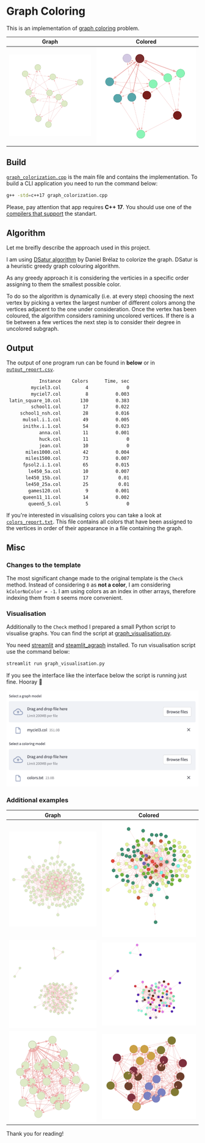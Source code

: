 # Graph Coloring

This is an implementation of [graph coloring](https://en.wikipedia.org/wiki/Graph_coloring) problem.

| Graph | Colored |
| ----- | ------- |
|![Graph](resources/myciel3.png)|![Colored](resources/myciel3_colored.png)|

## Build

[`graph_colorization.cpp`](./graph_colorization.cpp) is the main file and contains the implementation. To build a CLI application you need to run the command below:

```bash
g++ -std=c++17 graph_colorization.cpp
```

Please, pay attention that app requires **C++ 17**. You should use one of the [compilers that support](https://en.cppreference.com/w/cpp/compiler_support/17) the standart.

## Algorithm

Let me breifly describe the approach used in this project.

I am using [DSatur algorithm](https://en.wikipedia.org/wiki/DSatur) by Daniel Brélaz to colorize the graph.
DSatur is a heuristic greedy graph colouring algorithm.

As any greedy approach it is considering the verticies
in a specific order assigning to them the smallest possible color.

To do so the algorithm is dynamically (i.e. at every step) choosing the next vertex by picking a vertex
the largest number of different colors among the vertices adjacent to the one under consideration.
Once the vertex has been coloured, the algorithm considers ramining uncolored vertices. If there is a tie
between a few vertices the next step is to consider their degree in uncolored subgraph.

## Output

The output of one program run can be found in **below** or in [`output_report.csv`](./output_report.csv).

```bash
            Instance    Colors      Time, sec
         myciel3.col         4              0
         myciel7.col         8          0.003
 latin_square_10.col       130          0.383
         school1.col        17          0.022
     school1_nsh.col        28          0.016
      mulsol.i.1.col        49          0.005
      inithx.i.1.col        54          0.023
            anna.col        11          0.001
            huck.col        11              0
            jean.col        10              0
       miles1000.col        42          0.004
       miles1500.col        73          0.007
      fpsol2.i.1.col        65          0.015
        le450_5a.col        10          0.007
       le450_15b.col        17           0.01
       le450_25a.col        25           0.01
        games120.col         9          0.001
      queen11_11.col        14          0.002
        queen5_5.col         5              0
```

If you're interested in visualising colors you can take a look 
at [`colors_report.txt`](./colors_report.txt). This file contains all
colors that have been assigned to the vertices in order of their appearance in
a file containing the graph.

## Misc

### Changes to the template

The most significant change made to the original template is the `Check` method. 
Instead of considering `0` as **not a color**, I am considering `kColorNoColor = -1`.
I am using colors as an index in other arrays, therefore indexing them from `0` seems
more convenient.

### Visualisation

Additionally to the `Check` method I prepared a small Python script
to visualise graphs. You can find the script at [graph_visualisation.py](./graph_visualisation.py).

You need [streamlit](https://pypi.org/project/streamlit/) and [steamlit_agraph](https://pypi.org/project/streamlit-agraph/) installed. To run visualisation script use the command below:

```bash
streamlit run graph_visualisation.py
```

If you see the interface like the interface below the script is running just fine. Hooray 🎉

![Visualisation interface](./resources/interface.png)

### Additional examples

| Graph | Colored |
| ----- | ------- |
|![Graph](./resources/anna.png)|![Colored](./resources/anna_colored.png)|
|![Graph](./resources/huck.png)|![Colored](./resources/hucked_colored.png)|
|![Graph](./resources/queen5.png)|![Colored](./resources/queen5_colored.png)|

Thank you for reading!
